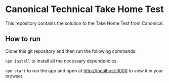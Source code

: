 # Canonical Technical Take Home Test

This repository contains the solution to the Take Home Test from Canonical.

## How to run

Clone this git repository and then run the following commands:

`npm install` to install all the necessary dependencies.

`npm start` to run the app and open at [http://localhost:3000](http://localhost:3000) to view it in your browser.
